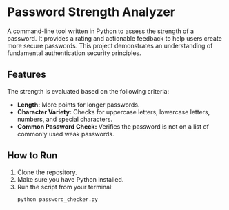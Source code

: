 # Password Strength Analyzer

A command-line tool written in Python to assess the strength of a password. It provides a rating and actionable feedback to help users create more secure passwords. This project demonstrates an understanding of fundamental authentication security principles.

## Features
The strength is evaluated based on the following criteria:
- **Length:** More points for longer passwords.
- **Character Variety:** Checks for uppercase letters, lowercase letters, numbers, and special characters.
- **Common Password Check:** Verifies the password is not on a list of commonly used weak passwords.

## How to Run
1. Clone the repository.
2. Make sure you have Python installed.
3. Run the script from your terminal:
   ```bash
   python password_checker.py
   
